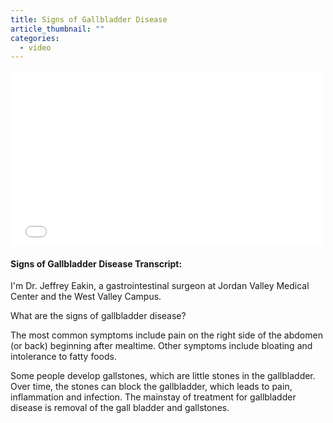 ```yaml
---
title: Signs of Gallbladder Disease
article_thumbnail: ""
categories:
  - video
---
```

<iframe style="width: 500px; height: 281px;" src="//www.youtube.com/embed/pjz0Wowj1CM" frameborder="0" allowfullscreen="">
</iframe>
<h4>Signs of Gallbladder Disease Transcript:</h4>
<p>I'm Dr. Jeffrey Eakin, a gastrointestinal surgeon at Jordan Valley Medical Center and the West Valley Campus. </p>
<p>What are the signs of gallbladder disease? </p>
<p>The most common symptoms include pain on the right side of the abdomen (or back) beginning after mealtime. Other symptoms include bloating and intolerance to fatty foods. </p>
<p>Some people develop gallstones, which are little stones in the gallbladder. Over time, the stones can block the gallbladder, which leads to pain, inflammation and infection. The mainstay of treatment for gallbladder disease is removal of the gall bladder and gallstones.</p>